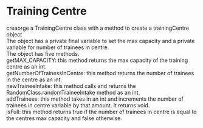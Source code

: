 # Training Centre
creaorge a TrainingCentre class with a method to create a trainingCentre object <br />
The object has a private final variable to set the max capacity and a private variable for number of trainees in centre. <br />
The object has five methods. <br />
getMAX_CAPACITY: this method returns the max capacity of the training centre as an int. <br />
getNumberOfTrainessInCentre: this method returns the number of trainees in the centre as an int. <br />
newTraineeIntake: this method calls and returns the RandomClass.randomTraineeIntake method as an int. <br />
addTrainees: this method takes in an int and increments the number of trainees in centre variable by that amount. it returns void. <br />
isFull: this method returns true if the number of trainees in centre is equal to the centres max capacity and false otherwise.
